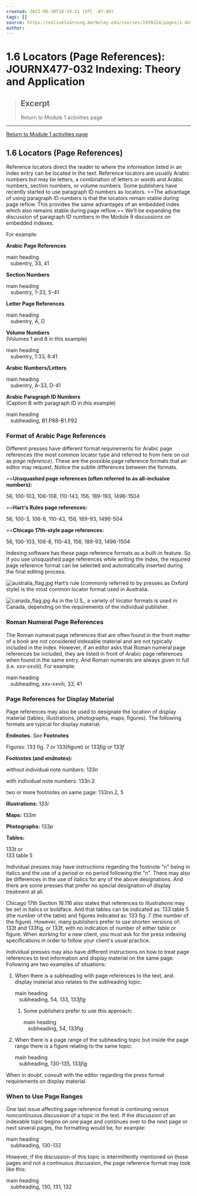 ```yaml
---
created: 2022-08-30T10:19:21 (UTC -07:00)
tags: []
source: https://onlinelearning.berkeley.edu/courses/1939224/pages/1-dot-6-locators-page-references
author: 
---
```


# 1.6 Locators (Page References): JOURNX477-032 Indexing: Theory and Application

> ## Excerpt
> Return to Module 1 activities page

---
[Return to Module 1 activities page](https://onlinelearning.berkeley.edu/courses/1939224/pages/module-1 "Module 1")

## 1.6 Locators (Page References)

Reference locators direct the reader to where the information listed in an index entry can be located in the text. Reference locators are usually Arabic numbers but may be letters, a combination of letters or words and Arabic numbers, section numbers, or volume numbers. Some publishers have recently started to use paragraph ID numbers as locators. ==The advantage of using paragraph ID numbers is that the locators remain stable during page reflow. This provides the same advantages of an embedded index which also remains stable during page reflow.== We’ll be expanding the discussion of paragraph ID numbers in the Module 9 discussions on embedded indexes.

For example:

**Arabic Page References**

main heading  
   subentry, 33, 41

**Section Numbers**

main heading  
   subentry, 1-33, 5-41

**Letter Page References**

main heading  
   subentry, A, D

**Volume Numbers**  
(Volumes 1 and 8 in this example)

main heading  
   subentry, 1:33, 8:41

**Arabic Numbers/Letters**

main heading  
   subentry, A-33, D-41  

**Arabic Paragraph ID Numbers**  
(Caption B with paragraph ID in this example)

main heading  
   subheading, B1.P88-B1.P92  

### Format of Arabic Page References

Different presses have different format requirements for Arabic page references (the most common locator type and referred to from here on out as _page reference_). These are the possible page reference formats that an editor may request. Notice the subtle differences between the formats.

==**Unsquashed page references (often referred to as all-inclusive numbers):**

56, 100-103, 106-108, 110-143, 156, 189-193, 1496-1504

==**Hart's Rules page references:**

56, 100-3, 106-8, 110-43, 156, 189-93, 1496-504

==**Chicago 17th-style page references:**

56, 100-103, 106-8, 110-43, 156, 189-93, 1496-1504

Indexing software has these page reference formats as a built-in feature. So if you use unsquashed page references while writing the index, the required page reference format can be selected and automatically inserted during the final editing process.

![australia_flag.jpg](https://onlinelearning.berkeley.edu/courses/1939224/files/233565761/preview)
Hart’s rule (commonly referred to by presses as Oxford style) is the most common locator format used in Australia.

![canada_flag.jpg](https://onlinelearning.berkeley.edu/courses/1939224/files/233565969/preview)
As in the U.S., a variety of locator formats is used in Canada, depending on the requirements of the individual publisher.

### Roman Numeral Page References

The Roman numeral page references that are often found in the front matter of a book are not considered indexable material and are not typically included in the index. However, if an editor asks that Roman numeral page references be included, they are listed in front of Arabic page references when found in the same entry. And Roman numerals are always given in full (i.e. xxv-xxviii). For example:

main heading  
   subheading, xxv-xxviii, 33, 41

### Page References for Display Material

Page references may also be used to designate the location of display material (tables, illustrations, photographs, maps, figures). The following formats are typical for display material:

**Endnotes.** _See_ **Footnotes**

Figures: 133 fig. 7 or 133(figure) or 133*fig* or 133*f*

**Footnotes (and endnotes):**

without individual note numbers: 133n

with individual note numbers: 133n.2

two or more footnotes on same page: 133nn.2, 5

**Illustrations:** 133*i*

**Maps:** 133*m*

**Photographs:** 133*p*

**Tables:** 

133*t* or  
133 table 5

Individual presses may have instructions regarding the footnote "n" being in italics and the use of a period or no period following the "n". There may also be differences in the use of italics for any of the above designations. And there are some presses that prefer no special designation of display treatment at all.

Chicago 17th Section 16.116 also states that references to illustrations may be set in italics or boldface. And that tables can be indicated as: 133 table 5 (the number of the table) and figures indicated as: 133 fig. 7 (the number of the figure). However, many publishers prefer to use shorten versions of: 133t and 133fig, or 133f, with no indication of number of either table or figure. When working for a new client, you must ask for the press indexing specifications in order to follow your client's usual practice.

Individual presses may also have different instructions on how to treat page references to text information and display material on the same page. Following are two examples of situations:

1.  When there is a subheading with page references to the text, and display material also relates to the subheading topic:
    
    main heading  
       subheading, 54, 133, 133*fig* 
	1. Some publishers prefer to use this approach:
	    
	    main heading  
	       subheading, 54, 133fig
	    
2.  When there is a page range of the subheading topic but inside the page range there is a figure relating to the same topic:
    
    main heading  
       subheading, 130-135, 133*fig*
    

When in doubt, consult with the editor regarding the press format requirements on display material.

### When to Use Page Ranges

One last issue affecting page reference format is continuing versus noncontinuous discussion of a topic in the text. If the discussion of an indexable topic begins on one page and continues over to the next page or next several pages, the formatting would be, for example:

main heading  
   subheading, 130-132

However, if the discussion of this topic is intermittently mentioned on these pages and not a continuous discussion, the page reference format may look like this:

main heading  
   subheading, 130, 131, 132
